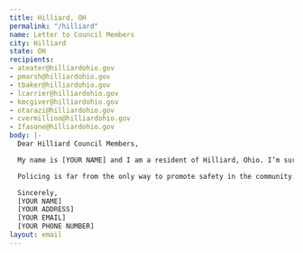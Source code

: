 ```yaml
---
title: Hilliard, OH
permalink: "/hilliard"
name: Letter to Council Members
city: Hilliard
state: OH
recipients:
- ateater@hilliardohio.gov
- pmarsh@hilliardohio.gov
- tbaker@hilliardohio.gov
- lcarrier@hilliardohio.gov
- kmcgiver@hilliardohio.gov
- otarazi@hilliardohio.gov
- cvermillion@hilliardohio.gov
- Ifasone@hilliardohio.gov
body: |-
  Dear Hilliard Council Members,

  My name is [YOUR NAME] and I am a resident of Hilliard, Ohio. I’m sure you’ve seen the widespread protests across our country, attempting to combat police brutality and state funded violence that disproportionately effects minority communities. Too often, this violence takes the lives of members of our community--physically in the form of death, or mentally, making people scared to be who they are and participate in their own life, on their own terms. It is horrifying to me that we have allowed this culture of fear to persist for so long. Police in Ohio’s capital, Columbus, have recently killed a woman who was protesting peacefully, when she inhaled the copious amount of pepper spray they discharged upon protesters, and died. I’m sure you’ve also heard of other protesters losing eyes to rubber bullets, or being maimed by gas canisters or stun grenades. Just recently while I was attending a protest, I witnessed firsthand the fear of protesters. Just a few days earlier they had been harassed and made to feel afraid while they were peacefully marching in protest.

  Policing is far from the only way to promote safety in the community. In fact, it is irresponsible to put so much responsibility on someone who has likely only had a few months of training. Most problems do not call for an armed response; they need someone to help with the complicated roots of the issues that often land people in frightening situations. After all, if the only tool you have is a hammer, every obstacle will look like a nail. This is why I’m calling for you to defund the police. We need to shift our focus away from policing, and put more money and more effort into services that will help the community without using violence, especially paying attention to preventative measures to keep our community safe. We need to put more into resources that support education, health care, therapy, child care, helping the unemployed, housing, and other needs that are integral to live a full and happy life. Our community will be supported by these programs in a way that policing fundamentally cannot address.

  Sincerely,
  [YOUR NAME]
  [YOUR ADDRESS]
  [YOUR EMAIL]
  [YOUR PHONE NUMBER]
layout: email
---
```


